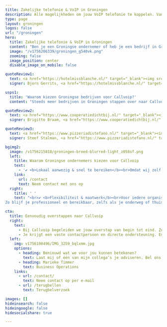 ```yaml
---
title: Zakelijke telefonie & VoIP in Groningen
description: Alle mogelijkheden om jouw VoIP telefonie te koppelen. Van Chrome integratie tot volledige koppeling met jouw CRM.
type: page
layout: groningen
logos: false
url: "/groningen"
hero:
  title: Zakelijke telefonie & VoIP in Groningen
  content: "Ben je een Groningse ondernemer of heb je een bedrijf in Groningen? En zoek je een betrouwbare telefonieoplossing?<br>Maak dan kennis met Callvoip. Gevestigd in Groningen stad (Koldingweg) en wij helpen ondernemers in Stad én provincie met slimme, schaalbare en betaalbare Telefonie-oplossingen.<br><br>Wij zorgen ervoor dat je altijd professioneel bereikbaar bent, zonder gedoe.<br><br><b>Eem bell'n?</b><br><a href="tel:+31508200000">050 – 820 00 00</a>"
  image: "/v1756206339/groningen_g540vk.png"
  zooming: false
  image_position: center
  disable_image_on_mobile: false

quoteReview1:
  text: <a href="https://hotelmissblanche.nl/" target="_blank"><img src="https://res.cloudinary.com/callvoip/image/upload/v1759389960/miss_blanche_ubshwq.png" style="float:right; padding-left:10px;"></a>Wij hebben sinds kort een koppeling met ons PMS (Mews) en herkennen nu elke inkomende call en die koppelen we direct aan een gastenprofiel. Dit werkt geweldig en voorkomt veel verwarring met buitenlandse bellers. Een klein detail die dagelijks veel impact maakt. De support was geweldig en Marieke heeft uitgebreid de tijd genomen om de software te installeren op al onze werkplekken!
  signer: Bjorn Gerrits, <a href="https://hotelmissblanche.nl/" target="_blank">Hotel Miss Blanche / Café de Sigaar</a>

usps1:
  title: 'Waarom kiezen Groningse bedrijven voor Callvoip?'
  content: "Steeds meer bedrijven in Groningen stappen over naar Callvoip. Dat komt omdat we dichtbij zitten, meedenken en snel schakelen. Bij vragen krijg je geen anoniem callcenter aan de lijn, maar een vast team dat jou en je organisatie begrijpt. Of je nu ZZP’er bent of een groter bedrijf runt, wij leveren maatwerk en zorgen dat je telefonie precies aansluit bij jouw manier van werken.<br><br>Of je nu een winkel of restaurant in de binnenstad hebt, een zorgpraktijk runt of een bedrijf met meerdere vestigingen hebt: Callvoip groeit met je mee. <br>Extra gebruikers toevoegen, functies aanpassen of je telefonie uitbreiden? Dat regel je eenvoudig. Alles is schaalbaar en flexibel, zodat je nooit betaalt voor wat je niet gebruikt."

quoteReview2:
  text: <a href="https://www.cooperatiedichtbij.nl/" target="_blank"><img src="https://res.cloudinary.com/callvoip/image/upload/v1759389961/dichtbij_3_ogfdbl.png" style="float:left; padding-right:10px; height:150px;"></a>Wij als Coöperatie Dichtbij werken met Callvoip omdat hun telefoniesysteem flexibel en gebruiksvriendelijk is. We kunnen zelf eenvoudig instellingen aanpassen, zien precies op welk nummer er gebeld wordt en gesprekken makkelijk doorschakelen naar onze collega's. De e-mailnotificaties zijn erg handig en dankzij de service weten we dat we altijd snel geholpen worden, ook bij spoed.
  signer: Brigitte Braam, <a href="https://www.cooperatiedichtbij.nl/" target="_blank">Coöperatie Dichtbij U.A.</a>

quoteReview3:
  text: <a href="https://www.pizzeriadistefano.nl/" target="_blank"><img src="https://res.cloudinary.com/callvoip/image/upload/v1759389960/di_stefano_ameuj8.png" style="float:right; padding-left:10px;"></a>Callvoip is een top bedrijf! De mensen die er werken denken altijd met je mee en ondersteunen je waar het kan. Het is fijn dat je een goed werkende telefoon hebt en daarnaast altijd een backup hebt door middel van een koppeling naar je mobiele telefoon voor het geval dat er een internet of stroomstoring is. Ook werken er lieve mensen bij callvoip waar je graag een telefoontje mee pleegt!
  signer: Steef Stalman, <a href="https://www.pizzeriadistefano.nl/" target="_blank">Pizzaria Di Stefano</a>

bgimg2:
  image: /v1756215818/groningen-breed-blurred-light_z058sf.png
  left:
    title: Waarom Groningse ondernemers kiezen voor Callvoip
    text:
      - '✔ <b>Lokaal aanwezig & snel te bereiken</b><br>Omdat wij zelf in Groningen zitten, kennen we de regio, de infrastructuur én zijn we fysiek bereikbaar als dat nodig is. Mocht je willen, kun je ons zelfs bezoeken.<br><br>✔ <b>Persoonlijke service met regionaal karakter</b><br>Geen anoniem callcenter maar mensen die luisteren, meedenken en jouw branche begrijpen. Service zoals je van een Gronings bedrijf mag verwachten: direct, betrokken, geen gedoe.<br><br>✔ <b>Alles onder één dak: telefonie, internet, apparatuur</b><br>Jij hoeft niet bij verschillende leveranciers aan te kloppen. Callvoip verzorgt de telefooncentrale, maar ook (indien gewenst) internetverbindingen, routers, IP-toestellen, headsets etc. Alles wat je nodig hebt voor goede bereikbaarheid.'
    link: 
      url: /contact
      text: Neem contact met ons op
  right:
    title: ' '
    text: "<br>✔ <b>Flexibiliteit & maatwerk</b><br>Voor iedere organisatie, van ZZP'ers,  MKB'ers tot grotere bedrijven – kunnen wij de dienstverlening aanpassen. Schaalbaar, met of zonder hardware, met of zonder extra features (wachtrij, keuzemenu, voicemail, etc.).<br><br>✔ <b>Gebruiksgemak & slimme functies</b><br>Denk aan: bellen via een app, integratie met jouw CRM, doorverbinden, tijdscondities, keuzemenu’s, wachtrijen, gespreksopname, mobiele bereikbaarheid onder je vaste nummer. 
Zo blijf je professioneel en bereikbaar, zelfs als je onderweg of thuis werkt."

cta:
  title: Eenvoudig overstappen naar Callvoip
  right: 
    text:
      - Bij Callvoip begeleiden we jouw overstap van begin tot eind. Zo heb je de zekerheid dat alles naadloos in elkaar overloopt en blijf je altijd bereikbaar.<br>Desgewenst helpen we je met het instellen van je belplan, het instellen van voicemailberichten en wachtrijen. Ook zorgen we (uiteraard) voor nummerbehoud en kunnen we de juiste toestellen leveren.
      - Je krijgt een vaste contactpersoon en directe ondersteuning. En als je belt, dan krijg je direct een medewerker aan de lijn.
  left:
    img: v1756198496/IMG_3259_bqlxmm.jpg
    options:
      - heading: Benieuwd wat we voor jou kunnen betekenen?
        text: Laat mij of één van mijn collega’s je adviseren. Bel ons of plan direct een adviesgesprek.
      - heading: Marieke Timmer
        text: Business Operations
    links:
      - url: /contact/
        text: Neem contact op per e-mail
      - url: /terugbellen
        text: Terugbelverzoek

images: []
hideinsearch: false
hideingoogle: false
hidesocialshare: true

---
```

